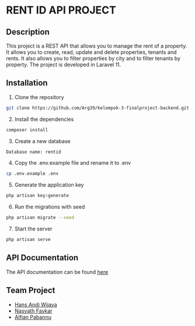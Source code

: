 # RENT ID API PROJECT
## Description
This project is a REST API that allows you to manage the rent of a property. It allows you to create, read, update and delete properties, tenants and rents. It also allows you to filter properties by city and to filter tenants by property. The project is developed in Laravel 11.
## Installation
1. Clone the repository
```bash
git clone https://github.com/Arg39/kelompok-3-finalproject-backend.git
```
2. Install the dependencies
```bash
composer install
```
3. Create a new database
```bash
Database name: rentid
```
4. Copy the .env.example file and rename it to .env
```bash
cp .env.example .env
```
5. Generate the application key
```bash
php artisan key:generate
```
6. Run the migrations with seed
```bash
php artisan migrate --seed
```
7. Start the server
```bash
php artisan serve
```
## API Documentation
The API documentation can be found [here](https://www.apidog.com/apidoc/shared-67a7ce07-2c49-440b-8381-af343e25b68f)
## Team Project
- [Hans Andi Wijaya](https://github.com/HansAndi)
- [Nasyath Faykar](https://github.com/faykarr)
- [Alfian Pabannu](https://github.com/Arg39)